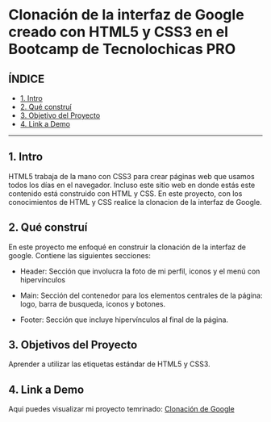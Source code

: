 # Clonación de la interfaz de Google creado con HTML5 y CSS3 en el Bootcamp de Tecnolochicas PRO

## **ÍNDICE**

* [1. Intro](https://github.com/tere-reyna98/clonaciongoogle/edit/main/README.md#1-intro)
* [2. Qué construí](https://github.com/tere-reyna98/clonaciongoogle/edit/main/README.md#2-qu%C3%A9-constru%C3%AD)
* [3. Objetivo del Proyecto](https://github.com/tere-reyna98/clonaciongoogle/edit/main/README.md#3-objetivos-del-proyecto)
* [4. Link a Demo](https://github.com/tere-reyna98/clonaciongoogle/edit/main/README.md#4-link-a-demo)

****

## 1. Intro

HTML5 trabaja de la mano con CSS3 para crear páginas web que usamos todos los días en el navegador. Incluso este sitio web en donde estás este contenido está construido con HTML y CSS. En este proyecto, con los conocimientos de HTML y CSS realice la clonacion de la interfaz de Google.

## 2. Qué construí
En este proyecto me enfoqué en construir la clonación de la interfaz de google. 
Contiene las siguientes secciones:

* Header: Sección que involucra la foto de mi perfil, iconos y el menú con hipervínculos

* Main: Sección del contenedor para los elementos centrales de la página:
logo, barra de busqueda, iconos y botones.

* Footer: Sección que incluye hipervínculos al final de la página.

## 3. Objetivos del Proyecto
Aprender a utilizar las etiquetas estándar de HTML5 y CSS3.

## 4. Link a Demo
Aqui puedes visualizar mi proyecto temrinado: [Clonación de Google](#)


